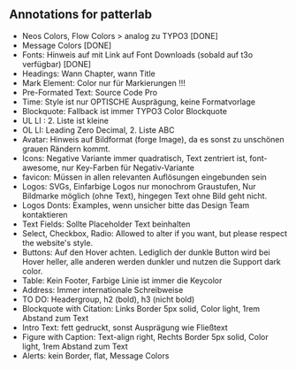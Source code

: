 Annotations for patterlab
-------------------------
* Neos Colors, Flow Colors > analog zu TYPO3 [DONE]
* Message Colors [DONE]
* Fonts: Hinweis auf mit Link auf Font Downloads (sobald auf t3o verfügbar) [DONE]
* Headings: Wann Chapter, wann Title
* Mark Element: Color nur für Markierungen !!!
* Pre-Formated Text: Source Code Pro
* Time: Style ist nur OPTISCHE Ausprägung, keine Formatvorlage
* Blockquote: Fallback ist immer TYPO3 Color Blockquote
* UL LI : 2. Liste ist kleine
* OL LI: Leading Zero Decimal, 2. Liste ABC
* Avatar: Hinweis auf Bildformat (forge Image), da es sonst zu unschönen grauen Rändern kommt.
* Icons: Negative Variante immer quadratisch, Text zentriert ist, font-awesome, nur Key-Farben für Negativ-Variante
* favicon: Müssen in allen relevanten Auflösungen eingebunden sein
* Logos: SVGs, Einfarbige Logos nur monochrom Graustufen, Nur Bildmarke möglich (ohne Text), hingegen Text ohne Bild geht nicht.
* Logos Donts: Examples, wenn unsicher bitte das Design Team kontaktieren
* Text Fields: Sollte Placeholder Text beinhalten
* Select, Checkbox, Radio: Allowed to alter if you want, but please respect the website's style.
* Buttons: Auf den Hover achten. Lediglich der dunkle Button wird bei Hover heller, alle anderen werden dunkler und nutzen die Support dark color.
* Table: Kein Footer, Farbige Linie ist immer die Keycolor
* Address: Immer internationale Schreibweise
* TO DO: Headergroup, h2 (bold), h3 (nicht bold)
* Blockquote with Citation: Links Border 5px solid, Color light, 1rem Abstand zum Text
* Intro Text: fett gedruckt, sonst Ausprägung wie Fließtext
* Figure with Caption: Text-align right, Rechts Border 5px solid, Color light, 1rem Abstand zum Text
* Alerts: kein Border, flat, Message Colors


